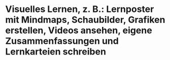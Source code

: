 # Visuelles Lernen, z. B.: Lernposter mit Mindmaps, Schaubilder, Grafiken erstellen, Videos ansehen, eigene Zusammenfassungen und Lernkarteien schreiben

